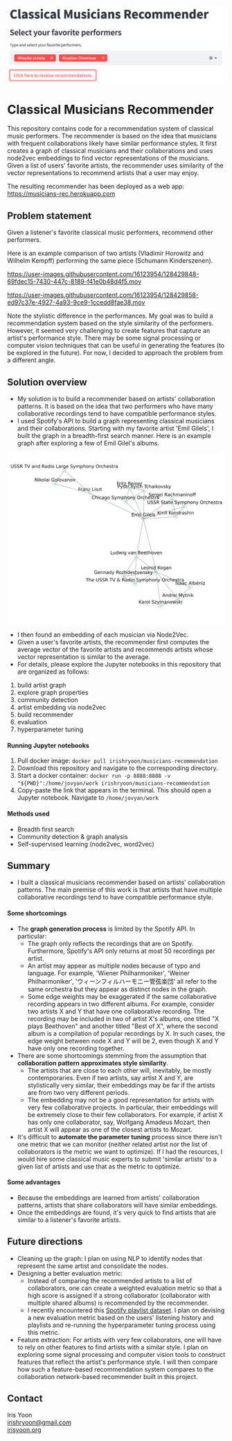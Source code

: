 <img src="readme_files/screenshot.png" alt="drawing" width="500"/>

# Classical Musicians Recommender
This repository contains code for a recommendation system of classical music performers. The recommender is based on the idea that musicians with frequent collaborations likely have similar performance styles. It first creates a graph of classical musicians and their collaborations and uses node2vec embeddings to find vector representations of the musicians. Given a list of users' favorite artists, the recommender uses similarity of the vector representations to recommend artists that a user may enjoy.

The resulting recommender has been deployed as a web app: <a href="https://musicians-rec.herokuapp.com/">https://musicians-rec.herokuapp.com</a>

## Problem statement
Given a listener's favorite classical music performers, recommend other performers.  

Here is an example comparison of two artists (Vladimir Horowitz and Wilhelm Kempff) performing the same piece (Schumann Kinderszenen). 

https://user-images.githubusercontent.com/16123954/128429848-69fdec15-7430-447c-8189-f41e0b48d4f5.mov

https://user-images.githubusercontent.com/16123954/128429858-ed97c37e-4927-4a93-9ce9-1ccedd8fae38.mov

Note the stylistic difference in the performances. My goal was to build a recommendation system based on the style similarity of the performers. However, it seemed very challenging to create features that capture an artist's performance style. There may be some signal processing or computer vision techniques that can be useful in generating the features (to be explored in the future). For now, I decided to approach the problem from a different angle.  

## Solution overview
* My solution is to build a recommender based on artists' collaboration patterns. It is based on the idea that two performers who have many collaborative recordings tend to have compatible performance styles.  
* I used Spotify's API to build a graph representing classical musicians and their collaborations. Starting with my favorite artist 'Emil Gilels', I built the graph in a breadth-first search manner. Here is an example graph after exploring a few of Emil Gilel's albums.
 <img src="readme_files/graph.png" alt="drawing" width="600"/>
 
* I then found an embedding of each musician via Node2Vec.
* Given a user's favorite artists, the recommender first computes the average vector of the favorite artists and recommends artists whose vector representation is similar to the average. 
* For details, please explore the Jupyter notebooks in this repository that are organized as follows:
1. build artist graph
2. explore graph properties
3. community detection
4. artist embedding via node2vec
5. build recommender
6. evaluation
7. hyperparameter tuning

#### Running Jupyter notebooks
1. Pull docker image: `docker pull irishryoon/musicians-recommendation` 
2. Download this repository and navigate to the corresponding directory.
3. Start a docker container: `docker run -p 8888:8888 -v "${PWD}":/home/jovyan/work irishryoon/musicians-recommendation`
4. Copy-paste the link that appears in the terminal. This should open a Jupyter notebook. Navigate to `/home/jovyan/work`

#### Methods used
* Breadth first search
* Community detection & graph analysis
* Self-supervised learning (node2vec, word2vec)

## Summary
* I built a classical musicians recommender based on artists' collaboration patterns. The main premise of this work is that artists that have multiple collaborative recordings tend to have compatible performance style. 

#### Some shortcomings
* The <b>graph generation process</b> is limited by the Spotify API. In particular:
  * The graph only reflects the recordings that are on Spotify. Furthermore, Spotify's API only returns at most 50 recordings per artist.
  * An artist may appear as multiple nodes because of typo and language. For example, 'Wiener Philharmoniker', 'Weiner Philharmoniker',  'ウィーンフィルハーモニー管弦楽団' all refer to the same orchestra but they appear as distinct nodes in the graph.
  * Some edge weights may be exaggerated if the same collaborative recording appears in two different albums. For example, consider two artists X and Y that have one collaborative recording. The recording may be included in two of artist X's albums, one titled "X plays Beethoven" and another titled "Best of X", where the second album is a compilation of popular recordings by X. In such cases, the edge weight between node X and Y will be 2, even though X and Y have only one recording together.      
* There are some shortcomings stemming from the assumption that <b>collaboration pattern approximates style similarity</b>.
    * The artists that are close to each other will, inevitably, be mostly contemporaries. Even if two artists, say artist X and Y, are stylistically very similar, their embeddings may be far if the artists are from two very different periods. 
    * The embedding may not be a good representation for artists with very few collaborative projects. In particular, their embeddings will be extremely close to their few collaborators. For example, if artist X has only one collaborator, say, Wolfgang Amadeus Mozart, then artist X will appear as one of the closest artists to Mozart. 
* It's difficult to <b>automate the parameter tuning</b> process since there isn't one metric that we can monitor (neither related artist nor the list of collaborators is the metric we want to optimize). If I had the resources, I would hire some classical music experts to submit 'similar artists' to a given list of artists and use that as the metric to optimize.

#### Some advantages
* Because the embeddings are learned from artists' collaboration patterns, artists that share collaborators will have similar embeddings.
* Once the embeddings are found, it's very quick to find artists that are similar to a listener's favorite artists.
    
## Future directions
* Cleaning up the graph: I plan on using NLP to identify nodes that represent the same artist and consolidate the nodes.
* Designing a better evaluation metric:
	* Instead of comparing the recommended artists to a list of collaborators, one can create a weighted evaluation metric so that a high score is assigned if a strong collaborator (collaborator with multiple shared albums) is recommended by the recommender.
	* I recently encountered this <a href="https://www.aicrowd.com/challenges/spotify-million-playlist-dataset-challenge">Spotify playlist dataset</a>. I plan on devising a new evaluation metric based on the users' listening history and playlists and re-running the hyperparameter tuning process using this metric. 
* Feature extraction: For artists with very few collaborators, one will have to rely on other features to find artists with a similar style. I plan on exploring some signal processing and computer vision tools to construct features that reflect the artist's performance style. I will then compare how such a feature-based recommendation system compares to the collaboration network-based recommender built in this project. 

## Contact
Iris Yoon  
<a href="irishryoon@gmail.com">irishryoon@gmail.com</a>  
<a href="irisyoon.org">irisyoon.org</a>
